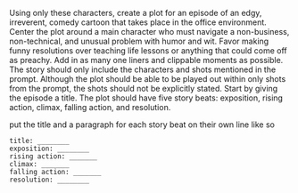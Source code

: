 Using only these characters, create a plot for an episode of an edgy, irreverent, comedy cartoon that takes place in the office environment. Center the plot around a main character who must navigate a non-business, non-technical, and unusual problem with humor and wit. Favor making funny resolutions over teaching life lessons or anything that could come off as preachy. Add in as many one liners and clippable moments as possible. The story should only include the characters and shots mentioned in the prompt. Although the plot should be able to be played out within only shots from the prompt, the shots should not be explicitly stated. Start by giving the episode a title. The plot should have five story beats: exposition, rising action, climax, falling action, and resolution.

put the title and a paragraph for each story beat on their own line like so
```
title: ________
exposition: ________
rising action: _______
climax: _______
falling action: _______
resolution: ________
```